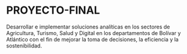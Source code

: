 # PROYECTO-FINAL
Desarrollar e implementar soluciones analíticas en los sectores de Agricultura, Turismo, Salud y Digital en los departamentos de Bolívar y Atlántico con el fin de mejorar la toma de decisiones, la eficiencia y la sostenibilidad.
